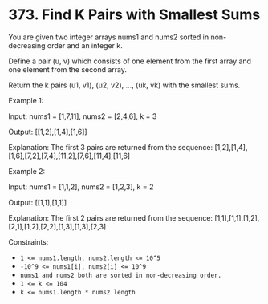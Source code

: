 # 373. Find K Pairs with Smallest Sums

You are given two integer arrays nums1 and nums2 sorted in non-decreasing order and an integer k.

Define a pair (u, v) which consists of one element from the first array and one element from the second array.

Return the k pairs (u1, v1), (u2, v2), ..., (uk, vk) with the smallest sums.


Example 1:

Input: nums1 = [1,7,11], nums2 = [2,4,6], k = 3

Output: [[1,2],[1,4],[1,6]]

Explanation: The first 3 pairs are returned from the sequence: [1,2],[1,4],[1,6],[7,2],[7,4],[11,2],[7,6],[11,4],[11,6]

Example 2:

Input: nums1 = [1,1,2], nums2 = [1,2,3], k = 2

Output: [[1,1],[1,1]]

Explanation: The first 2 pairs are returned from the sequence: [1,1],[1,1],[1,2],[2,1],[1,2],[2,2],[1,3],[1,3],[2,3]



Constraints:

- `1 <= nums1.length, nums2.length <= 10^5`
- `-10^9 <= nums1[i], nums2[i] <= 10^9`
- `nums1 and nums2 both are sorted in non-decreasing order.`
- `1 <= k <= 104`
- `k <= nums1.length * nums2.length`


